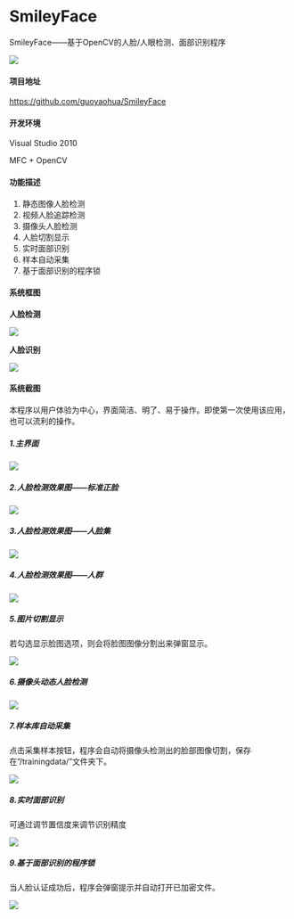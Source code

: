 # SmileyFace
SmileyFace——基于OpenCV的人脸/人眼检测、面部识别程序

![](https://images2018.cnblogs.com/blog/1192699/201803/1192699-20180303184241617-1451292993.png)

####  项目地址
https://github.com/guoyaohua/SmileyFace

####  开发环境
Visual Studio 2010

MFC + OpenCV

#### 功能描述

1. 静态图像人脸检测
2. 视频人脸追踪检测
3. 摄像头人脸检测
4. 人脸切割显示
5. 实时面部识别
6. 样本自动采集
7. 基于面部识别的程序锁

#### 系统框图

**人脸检测**

![](https://images2018.cnblogs.com/blog/1192699/201803/1192699-20180303193438095-367352559.png)

**人脸识别**

![](https://images2018.cnblogs.com/blog/1192699/201803/1192699-20180303193335730-1109319026.png)

#### 系统截图

本程序以用户体验为中心，界面简洁、明了、易于操作。即使第一次使用该应用，也可以流利的操作。

##### 1.主界面

![](https://images2018.cnblogs.com/blog/1192699/201803/1192699-20180303193417596-1983072223.png)

##### 2.人脸检测效果图——标准正脸

![](https://images2018.cnblogs.com/blog/1192699/201803/1192699-20180303193529153-62141905.png)

##### 3.人脸检测效果图——人脸集

![](https://images2018.cnbogs.com/blog/1192699/201803/1192699-20180303193556403-604708540.png)

##### 4.人脸检测效果图——人群

![](https://images2018.cnblogs.com/blog/1192699/201803/1192699-20180303193632746-222065815.png)

##### 5.图片切割显示

若勾选显示脸图选项，则会将脸图图像分割出来弹窗显示。

![](https://images2018.cnblogs.com/blog/1192699/201803/1192699-20180303193709161-366920993.png)

##### 6.摄像头动态人脸检测

![](https://images2018.cnblogs.com/blog/1192699/201803/1192699-20180303193742306-681160564.png)

##### 7.样本库自动采集

点击采集样本按钮，程序会自动将摄像头检测出的脸部图像切割，保存在”/trainingdata/”文件夹下。

![](https://images2018.cnblogs.com/blog/1192699/201803/1192699-20180303193830097-46530443.png)

##### 8.实时面部识别

可通过调节置信度来调节识别精度

![](https://images2018.cnblogs.com/blog/1192699/201803/1192699-20180303193912024-1198763960.png)

##### 9.基于面部识别的程序锁

当人脸认证成功后，程序会弹窗提示并自动打开已加密文件。

![](https://images2018.cnblogs.com/blog/1192699/201803/1192699-20180303193938042-5902239.png)
